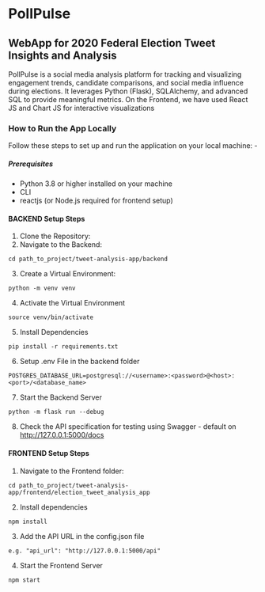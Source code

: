 # PollPulse 
## WebApp for 2020 Federal Election Tweet Insights and Analysis

PollPulse is a social media analysis platform for tracking and visualizing engagement trends, candidate comparisons, and social media influence during elections. It leverages Python (Flask), SQLAlchemy, and advanced SQL to provide meaningful metrics. On the Frontend, we have used React JS and Chart JS for interactive visualizations


### How to Run the App Locally
Follow these steps to set up and run the application on your local machine: -
##### Prerequisites
* Python 3.8 or higher installed on your machine
* CLI
* reactjs (or Node.js required for frontend setup)

#### BACKEND Setup Steps
 1.  Clone the Repository:
 2.  Navigate to the Backend:
```
cd path_to_project/tweet-analysis-app/backend
```
 3.  Create a Virtual Environment:
```
python -m venv venv
```
 4.  Activate the Virtual Environment
```
source venv/bin/activate
```
 5.  Install Dependencies
```
pip install -r requirements.txt
```
6. Setup .env File in the backend folder
```
POSTGRES_DATABASE_URL=postgresql://<username>:<password>@<host>:<port>/<database_name>
```
7. Start the Backend Server
```
python -m flask run --debug
```
8. Check the API specification for testing using Swagger - default on http://127.0.0.1:5000/docs


#### FRONTEND Setup Steps
1. Navigate to the Frontend folder:
```
cd path_to_project/tweet-analysis-app/frontend/election_tweet_analysis_app
```
2. Install dependencies
```
npm install
```
3. Add the API URL in the config.json file
```
e.g. "api_url": "http://127.0.0.1:5000/api"
```
4. Start the Frontend Server
```
npm start
```

